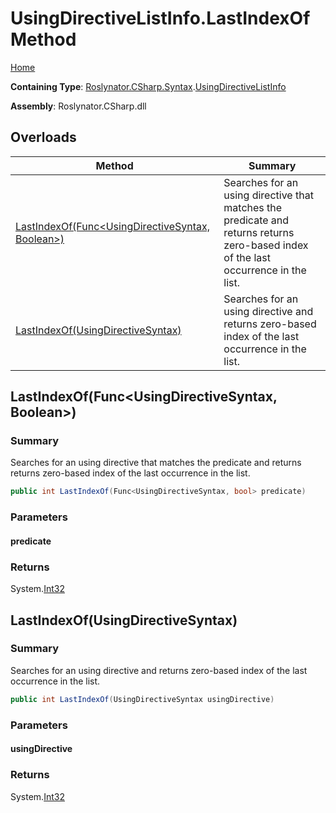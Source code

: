 <a name="_top"></a>

# UsingDirectiveListInfo\.LastIndexOf Method

[Home](../../../../../README.md#_top)

**Containing Type**: [Roslynator.CSharp.Syntax](../../README.md#_top)\.[UsingDirectiveListInfo](../README.md#_top)

**Assembly**: Roslynator\.CSharp\.dll

## Overloads

| Method | Summary |
| ------ | ------- |
| [LastIndexOf(Func\<UsingDirectiveSyntax, Boolean>)](#Roslynator_CSharp_Syntax_UsingDirectiveListInfo_LastIndexOf_System_Func_Microsoft_CodeAnalysis_CSharp_Syntax_UsingDirectiveSyntax_System_Boolean__) | Searches for an using directive that matches the predicate and returns returns zero\-based index of the last occurrence in the list\. |
| [LastIndexOf(UsingDirectiveSyntax)](#Roslynator_CSharp_Syntax_UsingDirectiveListInfo_LastIndexOf_Microsoft_CodeAnalysis_CSharp_Syntax_UsingDirectiveSyntax_) | Searches for an using directive and returns zero\-based index of the last occurrence in the list\. |

## LastIndexOf\(Func\<UsingDirectiveSyntax, Boolean>\) <a name="Roslynator_CSharp_Syntax_UsingDirectiveListInfo_LastIndexOf_System_Func_Microsoft_CodeAnalysis_CSharp_Syntax_UsingDirectiveSyntax_System_Boolean__"></a>

### Summary

Searches for an using directive that matches the predicate and returns returns zero\-based index of the last occurrence in the list\.

```csharp
public int LastIndexOf(Func<UsingDirectiveSyntax, bool> predicate)
```

### Parameters

#### predicate

### Returns

System\.[Int32](https://docs.microsoft.com/en-us/dotnet/api/system.int32)

## LastIndexOf\(UsingDirectiveSyntax\) <a name="Roslynator_CSharp_Syntax_UsingDirectiveListInfo_LastIndexOf_Microsoft_CodeAnalysis_CSharp_Syntax_UsingDirectiveSyntax_"></a>

### Summary

Searches for an using directive and returns zero\-based index of the last occurrence in the list\.

```csharp
public int LastIndexOf(UsingDirectiveSyntax usingDirective)
```

### Parameters

#### usingDirective

### Returns

System\.[Int32](https://docs.microsoft.com/en-us/dotnet/api/system.int32)

